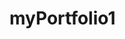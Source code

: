 # myPortfolio1
<!-- 
TODO: Add screenshot and link for Musical Chord 
TODO: Update workday scheduler screenshot to show colors.
TODO: Write and attach CV/Resume (PDF attached to website)
TODO: Check website for errors/bad links...Consider further styling elements or change in verbiage.
TODO: Add link to password Gen in the README file (and screenshots), and check over other readME files, as well.
TODO: Follow classmates on GitHub
TODO: 
8. README files. Every pinned project should contain a README file with:

   * Title of app
   * Live link to deployed app
   * List of technologies used
   * 1-2 sentences explaining what the app is
   * 2-3 Screenshots / gifs of the app
   * License (usually MIT)
   * Contact information for you and any collaborators

9. Commit history. Every pinned repository should have at least 20 commits

TODO: ### 3. Updated Resume

💁 Need help building a resume? Check out the [Career Services milestone resources](https://sites.google.com/2u.com/careerservices-webdev/coding-milestones/milestone-develop-your-resume).

Submit a clear, concise and compelling resume, tailored to the type of job you’re looking for.

Your resume should include:

* a heading with your name, phone number, professional email address, links to LinkedIn, portfolio and GitHub

* technical skills section, with all programming languages and technologies listed

* 3 of your strongest projects/homework assignments with brief description, languages used, and URL

TODO: 

### 4. Updated LinkedIn Profile

💁 Need help updating your LinkedIn? Check out the [Career Services milestone resources for online presence](hhttps://sites.google.com/2u.com/careerservices-webdev/coding-milestones/milestone-polish-online-presence).

Update your LinkedIn Profile with a strong bio statement, a professional photo, and links to your Github and portfolio.

TODO:
### ⭐ 5. For Job-Seeking Students (BONUS)

If you are a job-seeking student, then getting yourself marked as employer-ready is an important step to take because you'll get:

* added to our employer referral list where we'll help match you with employers for int`erviews

* exclusive access to workshops for employer-ready students

* a statistically higher success rate in your job search

So if you are going to be looking for a job at the end of bootcamp, go ahead and submit these updated items to your Career Materials Advisor (formerly, Profile Coach) via BootcampSpot.



 -->